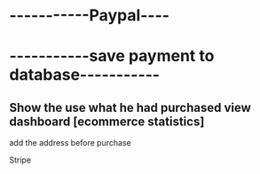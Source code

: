 # -----------Paypal----
# -----------save payment to database-----------
Show the use what he had purchased
view dashboard [ecommerce statistics]
-------------------------------------------

add the address before purchase

Stripe